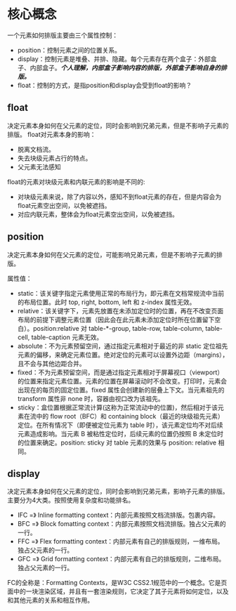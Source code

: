 # 核心概念

一个元素如何排版主要由三个属性控制：

* position：控制元素之间的位置关系。
* display：控制元素是堆叠、并排、隐藏。每个元素存在两个盒子：外部盒子、内部盒子。***个人理解，内部盒子影响内容的排版，外部盒子影响自身的排版。***
* float：控制的方式，是指position和display会受到float的影响？


## float
决定元素本身如何在父元素的定位，同时会影响到兄弟元素，但是不影响子元素的排版。
float对元素本身的影响：
* 脱离文档流。
* 失去块级元素占行的特点。
* 父元素无法感知

float的元素对块级元素和内联元素的影响是不同的:
* 对块级元素来说，除了内容以外，感知不到float元素的存在，但是内容会为float元素空出空间，以免被遮挡。
* 对应内联元素，整体会为float元素空出空间，以免被遮挡。


## position
决定元素本身如何在父元素的定位，可能影响兄弟元素，但是不影响子元素的排版。

属性值：

* static：该关键字指定元素使用正常的布局行为，即元素在文档常规流中当前的布局位置。此时 top, right, bottom, left 和 z-index 属性无效。
* relative：该关键字下，元素先放置在未添加定位时的位置，再在不改变页面布局的前提下调整元素位置（因此会在此元素未添加定位时所在位置留下空白）。position:relative 对 table-*-group, table-row, table-column, table-cell, table-caption 元素无效。
* absolute：不为元素预留空间，通过指定元素相对于最近的非 static 定位祖先元素的偏移，来确定元素位置。绝对定位的元素可以设置外边距（margins），且不会与其他边距合并。
* fixed：不为元素预留空间，而是通过指定元素相对于屏幕视口（viewport）的位置来指定元素位置。元素的位置在屏幕滚动时不会改变。打印时，元素会出现在的每页的固定位置。fixed 属性会创建新的层叠上下文。当元素祖先的 transform  属性非 none 时，容器由视口改为该祖先。
* sticky：盒位置根据正常流计算(这称为正常流动中的位置)，然后相对于该元素在流中的 flow root（BFC）和 containing block（最近的块级祖先元素）定位。在所有情况下（即便被定位元素为 table 时），该元素定位均不对后续元素造成影响。当元素 B 被粘性定位时，后续元素的位置仍按照 B 未定位时的位置来确定。position: sticky 对 table 元素的效果与 position: relative 相同。

## display
决定元素本身如何在父元素的定位，同时会影响到兄弟元素，影响子元素的排版。主要分为4大类。按照使用复杂度和功能排名。

* IFC =》 Inline formatting context：内部元素按照文档流排版。包裹内容。
* BFC =》 Block fomatting context：内部元素按照文档流排版。独占父元素的一行。
* FFC =》 Flex formatting context：内部元素有自己的排版规则，一维布局。独占父元素的一行。
* GFC =》 Grid formatting context：内部元素有自己的排版规则，二维布局。独占父元素的一行。


FC的全称是：Formatting Contexts，是W3C CSS2.1规范中的一个概念。它是页面中的一块渲染区域，并且有一套渲染规则，它决定了其子元素将如何定位，以及和其他元素的关系和相互作用。

